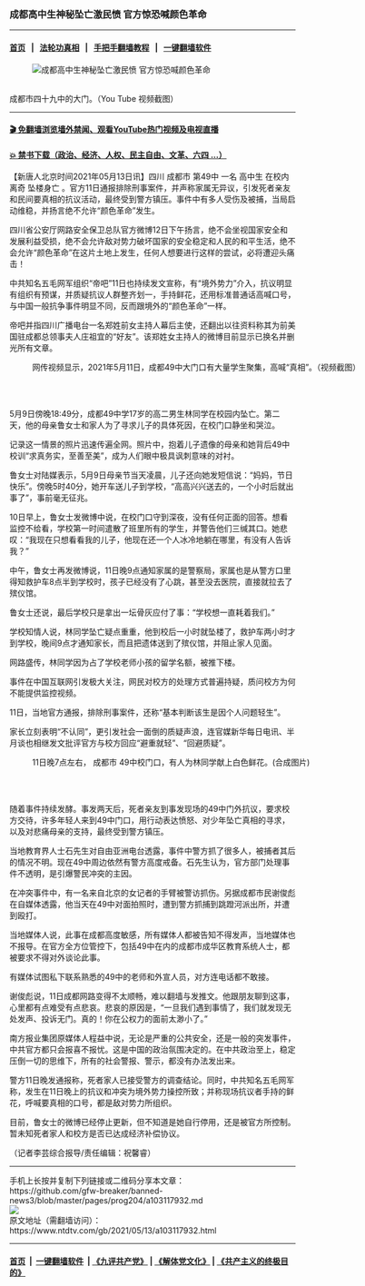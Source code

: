 ### 成都高中生神秘坠亡激民愤 官方惊恐喊颜色革命
------------------------

#### [首页](https://github.com/gfw-breaker/banned-news3/blob/master/README.md) &nbsp;&nbsp;|&nbsp;&nbsp; [法轮功真相](https://github.com/begood0513/basic/blob/master/README.md)  &nbsp;&nbsp;|&nbsp;&nbsp; [手把手翻墙教程](https://github.com/gfw-breaker/guides/wiki)  &nbsp;&nbsp;|&nbsp;&nbsp; [一键翻墙软件](https://github.com/gfw-breaker/nogfw/blob/master/README.md)  



<div><div class="featured_image">
 <figure>
  <img alt="成都高中生神秘坠亡激民愤 官方惊恐喊颜色革命" src="https://i.ntdtv.com/assets/uploads/2021/05/b296c22ceefbbdcf31ccd972ddcf5df1-800x450.jpg"/>
 </figure><br/>
 <span class="caption">
  成都市四十九中的大门。（You Tube 视频截图）
 </span>
</div>
</div><hr/>

#### [ 🎬  免翻墙浏览墙外禁闻、观看YouTube热门视频及电视直播](https://github.com/gfw-breaker/HelloWorld)

#### [ 💥  禁书下载（政治、经济、人权、民主自由、文革、六四 ...）](https://github.com/gfw-breaker/books/blob/master/README.md)

<div><div class="post_content" itemprop="articleBody">
 <p>
  【新唐人北京时间2021年05月13日讯】四川
  <ok href="https://www.ntdtv.com/gb/成都市.htm">
   成都市
  </ok>
  <ok href="https://www.ntdtv.com/gb/第49中.htm">
   第49中
  </ok>
  一名
  <ok href="https://www.ntdtv.com/gb/高中生.htm">
   高中生
  </ok>
  在校内
  <ok href="https://www.ntdtv.com/gb/离奇.htm">
   离奇
  </ok>
  <ok href="https://www.ntdtv.com/gb/坠楼身亡.htm">
   坠楼身亡
  </ok>
  。官方11日通报排除刑事案件，并声称家属无异议，引发死者亲友和民间要真相的抗议活动，最终受到警方镇压。事件中有多人受伤及被捕，当局启动维稳，并扬言绝不允许“颜色革命”发生。
 </p>
 <p>
  四川省公安厅网路安全保卫总队官方微博12日下午扬言，绝不会坐视国家安全和发展利益受损，绝不会允许敌对势力破坏国家的安全稳定和人民的和平生活，绝不会允许“颜色革命”在这片土地上发生，任何人想要进行这样的尝试，必将遭迎头痛击！
 </p>
 <p>
  中共知名五毛网军组织“帝吧”11日也持续发文宣称，有“境外势力”介入，抗议明显有组织有预谋，并质疑抗议人群整齐划一，手持鲜花，还用标准普通话高喊口号，与中国一般抗争事件明显不同，反而跟境外的“颜色革命”一样。
 </p>
 <p>
  帝吧并指四川广播电台一名郑姓前女主持人幕后主使，还翻出以往资料称其为前美国驻成都总领事夫人庄祖宜的“好友”。该郑姓女主持人的微博目前显示已换名并删光所有文章。
 </p>
 <figure class="wp-caption alignnone" id="attachment_103116306" style="width: 600px">
  <ok href="https://i.ntdtv.com/assets/uploads/2021/05/02afa21fdf1a49c8f3aec986ee5678c1.jpg">
   <img alt="" class="size-medium wp-image-103116306" src="https://i.ntdtv.com/assets/uploads/2021/05/02afa21fdf1a49c8f3aec986ee5678c1-600x338.jpg"/>
  </ok>
  <br/><figcaption class="wp-caption-text">
   网传视频显示，2021年5月11日，成都49中大门口有大量学生聚集，高喊“真相”。（视频截图）
  </figcaption><br/>
 </figure><br/>
 <p>
  5月9日傍晚18:49分，成都49中学17岁的高二男生林同学在校园内坠亡。第二天，他的母亲鲁女士和家人为了寻求儿子的具体死因，在校门口静坐和哭泣。
 </p>
 <p>
  记录这一情景的照片迅速传遍全网。照片中，抱着儿子遗像的母亲和她背后49中校训“求真务实，至善至美”，成为人们眼中极具讽刺意味的对衬。
 </p>
 <p>
  鲁女士对陆媒表示，5月9日母亲节当天凌晨，儿子还向她发短信说：“妈妈，节日快乐”。傍晚5时40分，她开车送儿子到学校，“高高兴兴送去的，一个小时后就出事了”，事前毫无征兆。
 </p>
 <p>
  10日早上，鲁女士发微博中说，在校门口守到深夜，没有任何正面的回答。想看监控不给看，学校第一时间遣散了班里所有的学生，并警告他们三缄其口。她悲叹：“我现在只想看看我的儿子，他现在还一个人冰冷地躺在哪里，有没有人告诉我？”
 </p>
 <p>
  中午，鲁女士再发微博说，11日晚9点通知家属的是警察局，家属也是从警方口里得知救护车8点半到学校时，孩子已经没有了心跳，甚至没去医院，直接就拉去了殡仪馆。
 </p>
 <p>
  鲁女士还说，最后学校只是拿出一坛骨灰应付了事：“学校想一直耗着我们。”
 </p>
 <p>
  学校知情人说，林同学坠亡疑点重重，他到校后一小时就坠楼了，救护车两小时才到学校，晚间9点才通知家长，而且把遗体送到了殡仪馆，并阻止家人见面。
 </p>
 <p>
  网路盛传，林同学因为占了学校老师小孩的留学名额，被推下楼。
 </p>
 <p>
  事件在中国互联网引发极大关注，网民对校方的处理方式普遍持疑，质问校方为何不能提供监控视频。
 </p>
 <p>
  11日，当地官方通报，排除刑事案件，还称“基本判断该生是因个人问题轻生”。
 </p>
 <p>
  家长立刻表明“不认同”，更引发社会一面倒的质疑声浪，连官媒新华每日电讯、半月谈也相继发文批评官方与校方回应“避重就轻”、“回避质疑”。
 </p>
 <figure class="wp-caption alignnone" id="attachment_103116503" style="width: 600px">
  <ok href="https://i.ntdtv.com/assets/uploads/2021/05/ea6d568941f03d3d25d6ca14d3722b7c.jpg">
   <img alt="" class="size-medium wp-image-103116503" src="https://i.ntdtv.com/assets/uploads/2021/05/ea6d568941f03d3d25d6ca14d3722b7c-600x338.jpg"/>
  </ok>
  <br/><figcaption class="wp-caption-text">
   11日晚7点左右，
   <ok href="https://www.ntdtv.com/gb/成都市.htm">
    成都市
   </ok>
   49中校门口，有人为林同学献上白色鲜花。(合成图片)
  </figcaption><br/>
 </figure><br/>
 <p>
  随着事件持续发酵。事发两天后，死者亲友到事发现场的49中门外抗议，要求校方交待，许多年轻人来到49中门口，用行动表达愤怒、对少年坠亡真相的寻求，以及对悲痛母亲的支持，最终受到警方镇压。
 </p>
 <p>
  当地教育界人士石先生对自由亚洲电台透露，事件中警方抓了很多人，被捕者其后的情况不明。现在49中周边依然有警方高度戒备。石先生认为，官方部门处理事件不透明，是引爆警民冲突的主因。
 </p>
 <p>
  在冲突事件中，有一名来自北京的女记者的手臂被警访抓伤。另据成都市民谢俊彪在自媒体透露，他当天在49中对面拍照时，遭到警方抓捕到跳蹬河派出所，并遭到殴打。
 </p>
 <p>
  当地媒体人说，此事在成都高度敏感，所有媒体人都被告知不得发声，当地媒体也不报导。在官方全方位管控下，包括49中在内的成都市成华区教育系统人士，都被要求不得对外谈论此事。
 </p>
 <p>
  有媒体试图私下联系熟悉的49中的老师和外宣人员，对方连电话都不敢接。
 </p>
 <p>
  谢俊彪说，11日成都网路变得不太顺畅，难以翻墙与发推文。他跟朋友聊到这事，心里都有点难受有点悲哀。悲哀的原因是，“一旦我们遇到事情了，我们就发现无处发声、投诉无门。真的！你在公权力的面前太渺小了。”
 </p>
 <p>
  南方报业集团原媒体人程益中说，无论是严重的公共安全，还是一般的突发事件，中共官方都只会报喜不报忧。这是中国的政治氛围决定的。在中共政治至上，稳定压倒一切的思维下，所有的社会警报、警示，都没有办法发出来。
 </p>
 <p>
  警方11日晚发通报称，死者家人已接受警方的调查结论。同时，中共知名五毛网军称，发生在11日晚上的抗议和冲突为境外势力操控所致；并称现场抗议者手持的鲜花，呼喊要真相的口号，都是敌对势力所组织。
 </p>
 <p>
  目前，鲁女士的微博已经停止更新，但不知道是她自行停用，还是被官方所控制。暂未知死者家人和校方是否已达成经济补偿协议。
 </p>
 <p>
  （记者李芸综合报导/责任编辑：祝馨睿）
 </p>
 <div class="single_ad">
 </div>
</div>
</div>
<hr/>
手机上长按并复制下列链接或二维码分享本文章：<br/>
https://github.com/gfw-breaker/banned-news3/blob/master/pages/prog204/a103117932.md <br/>
<a href='https://github.com/gfw-breaker/banned-news3/blob/master/pages/prog204/a103117932.md'><img src='https://github.com/gfw-breaker/banned-news3/blob/master/pages/prog204/a103117932.md.png'/></a> <br/>
原文地址（需翻墙访问）：https://www.ntdtv.com/gb/2021/05/13/a103117932.html


------------------------
#### [首页](https://github.com/gfw-breaker/banned-news3/blob/master/README.md) &nbsp;|&nbsp; [一键翻墙软件](https://github.com/gfw-breaker/nogfw/blob/master/README.md) &nbsp;| [《九评共产党》](https://github.com/gfw-breaker/9ping.md/blob/master/README.md#九评之一评共产党是什么) | [《解体党文化》](https://github.com/gfw-breaker/jtdwh.md/blob/master/README.md) | [《共产主义的终极目的》](https://github.com/gfw-breaker/gczydzjmd.md/blob/master/README.md)


<img src='http://gfw-breaker.win/banned-news3/pages/prog204/a103117932.md' width='0px' height='0px'/>